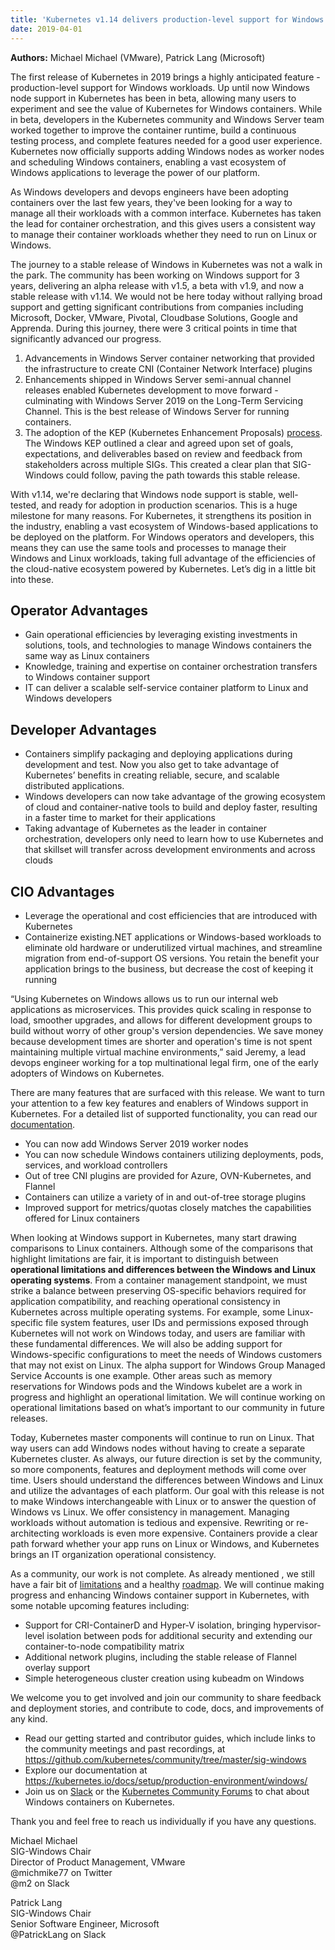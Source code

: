 ```yaml
---
title: 'Kubernetes v1.14 delivers production-level support for Windows nodes and Windows containers'
date: 2019-04-01
---
```


**Authors:** Michael Michael (VMware), Patrick Lang (Microsoft)

The first release of Kubernetes in 2019 brings a highly anticipated feature -  production-level support for Windows workloads. Up until now Windows node support in Kubernetes has been in beta, allowing many users to experiment and see the value of Kubernetes for Windows containers. While in beta, developers in the Kubernetes community and Windows Server team worked together to improve the container runtime, build a continuous testing process, and complete features needed for a good user experience. Kubernetes now officially supports adding Windows nodes as worker nodes and scheduling Windows containers, enabling a vast ecosystem of Windows applications to leverage the power of our platform.

As Windows developers and devops engineers have been adopting containers over the last few years, they've been looking for a way to manage all their workloads with a common interface. Kubernetes has taken the lead for container orchestration, and this gives users a consistent way to manage their container workloads whether they need to run on Linux or Windows.

The journey to a stable release of Windows in Kubernetes was not a walk in the park. The community has been working on Windows support for 3 years, delivering an alpha release with v1.5, a beta with v1.9, and now a stable release with v1.14. We would not be here today without rallying broad support and getting significant contributions from companies including Microsoft, Docker, VMware, Pivotal, Cloudbase Solutions, Google and Apprenda. During this journey, there were 3 critical points in time that significantly advanced our progress.

1. Advancements in Windows Server container networking that provided the infrastructure to create CNI (Container Network Interface) plugins
1. Enhancements shipped in Windows Server semi-annual channel releases enabled Kubernetes development to move forward - culminating with Windows Server 2019 on the Long-Term Servicing Channel. This is the best release of Windows Server for running containers.
1. The adoption of the KEP (Kubernetes Enhancement Proposals) [process](https://github.com/kubernetes/enhancements/blob/master/keps/README.md). The Windows KEP outlined a clear and agreed upon set of goals, expectations, and deliverables based on review and feedback from stakeholders across multiple SIGs. This created a clear plan that SIG-Windows could follow, paving the path towards this stable release.

With v1.14, we're declaring that Windows node support is stable, well-tested, and ready for adoption in production scenarios. This is a huge milestone for many reasons. For Kubernetes, it strengthens its position in the industry, enabling a vast ecosystem of Windows-based applications to be deployed on the platform. For Windows operators and developers, this means they can use the same tools and processes to manage their Windows and Linux workloads, taking full advantage of the efficiencies of the cloud-native ecosystem powered by Kubernetes. Let’s dig in a little bit into these.

## Operator Advantages

- Gain operational efficiencies by leveraging existing investments in solutions, tools, and technologies to manage Windows containers the same way as Linux containers
- Knowledge, training and expertise on container orchestration transfers to Windows container support
- IT can deliver a scalable self-service container platform to Linux and Windows developers

## Developer Advantages

- Containers simplify packaging and deploying applications during development and test. Now you also get to take advantage of Kubernetes’ benefits in creating reliable, secure, and scalable distributed applications.
- Windows developers can now take advantage of the growing ecosystem of cloud and container-native tools to build and deploy faster, resulting in a faster time to market for their applications
- Taking advantage of Kubernetes as the leader in container orchestration, developers only need to learn how to use Kubernetes and that skillset will transfer across development environments and across clouds

## CIO Advantages

- Leverage the operational and cost efficiencies that are introduced with Kubernetes
- Containerize existing.NET applications or Windows-based workloads to eliminate old hardware or underutilized virtual machines, and streamline migration from end-of-support OS versions. You  retain the benefit your application brings to the business, but decrease  the cost of keeping it running

“Using Kubernetes on Windows allows us to run our internal web applications as microservices. This provides quick scaling in response to load, smoother upgrades, and allows for different development groups to build without worry of other group's version dependencies. We save money because development times are shorter and operation's time is not spent maintaining multiple virtual machine environments,” said Jeremy, a lead devops engineer working for a top multinational legal firm, one of the early adopters of Windows on Kubernetes.

There are many features that are surfaced with this release. We want to turn your attention to a few key features and enablers of Windows support in Kubernetes. For a detailed list of supported functionality, you can read our [documentation](https://kubernetes.io/docs/setup/windows/intro-windows-in-kubernetes/#supported-functionality).

- You can now add Windows Server 2019 worker nodes
- You can now schedule Windows containers utilizing deployments, pods, services, and workload controllers
- Out of tree CNI plugins are provided for Azure, OVN-Kubernetes, and Flannel
- Containers can utilize a variety of in and out-of-tree storage plugins
- Improved support for metrics/quotas closely matches the capabilities offered for Linux containers

When looking at Windows support in Kubernetes, many start drawing comparisons to Linux containers. Although some of the comparisons that highlight limitations are fair, it is important to distinguish between **operational limitations and differences between the Windows and Linux operating systems**. From a container management standpoint, we must  strike a balance between preserving OS-specific behaviors required for application compatibility, and reaching operational consistency in Kubernetes across multiple operating systems. For example, some Linux-specific file system features, user IDs and permissions exposed through Kubernetes will not work on Windows today, and users are familiar with these fundamental differences. We will also be adding support for Windows-specific configurations to meet the needs of Windows customers that may not exist on Linux. The alpha support for Windows Group Managed Service Accounts is one example. Other areas such as memory reservations for Windows pods and the Windows kubelet are a work in progress and highlight an operational limitation. We will continue working on operational limitations based on what’s important to our community in future releases.

Today, Kubernetes master components will continue to run on Linux. That way users can add Windows nodes without having to create a separate Kubernetes cluster. As always, our future direction is set by the community, so more components, features and deployment methods will come over time. Users should understand the differences between Windows and Linux and utilize the advantages of each platform. Our goal with this release is not to make Windows interchangeable with Linux or to answer the question of Windows vs Linux. We offer consistency in management. Managing workloads without automation is tedious and expensive. Rewriting or re-architecting workloads is even more expensive. Containers provide a clear path forward whether your app runs on Linux or Windows, and Kubernetes brings an IT organization operational consistency.

As a community, our work is not complete. As already mentioned , we still have a fair bit of [limitations](https://kubernetes.io/docs/setup/windows/intro-windows-in-kubernetes/#limitations) and a healthy [roadmap](https://kubernetes.io/docs/setup/windows/intro-windows-in-kubernetes/#what-s-next). We will continue making progress and enhancing Windows container support in Kubernetes, with some notable upcoming features including:

- Support for CRI-ContainerD and Hyper-V isolation, bringing hypervisor-level isolation between pods for additional security and extending our container-to-node compatibility matrix
- Additional network plugins, including the stable release of Flannel overlay support
- Simple heterogeneous cluster creation using kubeadm on Windows

We welcome you to get involved and join our community to share feedback and deployment stories, and contribute to code, docs, and improvements of any kind.

- Read our getting started and contributor guides, which include links to the community meetings and past recordings, at https://github.com/kubernetes/community/tree/master/sig-windows
- Explore our documentation at https://kubernetes.io/docs/setup/production-environment/windows/
- Join us on [Slack](https://kubernetes.slack.com/messages/sig-windows) or the [Kubernetes Community Forums](https://discuss.kubernetes.io/c/general-discussions/windows) to chat about Windows containers on Kubernetes.

Thank you and feel free to reach us individually if you have any questions.

Michael Michael
<br>
SIG-Windows Chair
<br>
Director of Product Management, VMware
<br>
@michmike77 on Twitter
<br>
@m2 on Slack

Patrick Lang
<br>
SIG-Windows Chair
<br>
Senior Software Engineer, Microsoft
<br>
@PatrickLang on Slack
